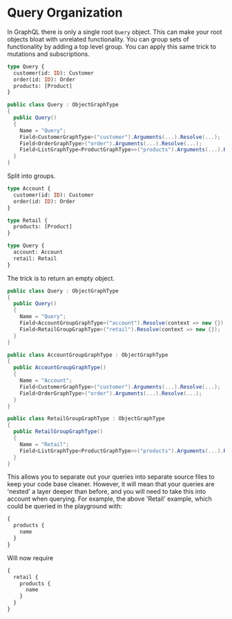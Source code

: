 # Query Organization

In GraphQL there is only a single root `Query` object. This can make your root objects bloat
with unrelated functionality. You can group sets of functionality by adding a top level group.
You can apply this same trick to mutations and subscriptions.

```graphql
type Query {
  customer(id: ID): Customer
  order(id: ID): Order
  products: [Product]
}
```

```csharp
public class Query : ObjectGraphType
{
  public Query()
  {
    Name = "Query";
    Field<CustomerGraphType>("customer").Arguments(...).Resolve(...);
    Field<OrderGraphType>("order").Arguments(...).Resolve(...);
    Field<ListGraphType<ProductGraphType>>("products").Arguments(...).Resolve(...);
  }
}
```

Split into groups.

```graphql
type Account {
  customer(id: ID): Customer
  order(id: ID): Order
}

type Retail {
  products: [Product]
}

type Query {
  account: Account
  retail: Retail
}
```

The trick is to return an empty object.

```csharp
public class Query : ObjectGraphType
{
  public Query()
  {
    Name = "Query";
    Field<AccountGroupGraphType>("account").Resolve(context => new {});
    Field<RetailGroupGraphType>("retail").Resolve(context => new {});
  }
}

public class AccountGroupGraphType : ObjectGraphType
{
  public AccountGroupGraphType()
  {
    Name = "Account";
    Field<CustomerGraphType>("customer").Arguments(...).Resolve(...);
    Field<OrderGraphType>("order").Arguments(...).Resolve(...);
  }
}

public class RetailGroupGraphType : ObjectGraphType
{
  public RetailGroupGraphType()
  {
    Name = "Retail";
    Field<ListGraphType<ProductGraphType>>("products").Arguments(...).Resolve(...);
  }
}
```

This allows you to separate out your queries into separate source files to keep your code
base cleaner. However, it will mean that your queries are 'nested' a layer deeper than
before, and you will need to take this into account when querying. For example, the above
'Retail' example, which could be queried in the playground with:

```graphql
{
  products {
    name
  }
}
```

Will now require

```graphql
{
  retail {
    products {
      name
    }
  }
}
```
